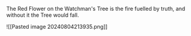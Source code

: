 The Red Flower on the Watchman's Tree is the fire fuelled by truth, and without it the Tree would fall.

![[Pasted image 20240804213935.png]]